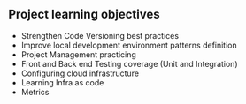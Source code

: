 ## Project learning objectives

- Strengthen Code Versioning best practices
- Improve local development environment patterns definition
- Project Management practicing
- Front and Back end Testing coverage (Unit and Integration)
- Configuring cloud infrastructure
- Learning Infra as code
- Metrics
